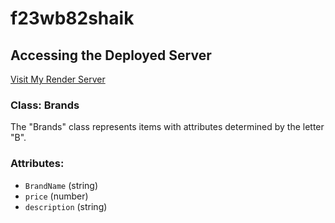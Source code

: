 # f23wb82shaik


## Accessing the Deployed Server

[Visit My Render Server](https://f23wb82shaik.onrender.com/)

### Class: Brands
The "Brands" class represents items with attributes determined by the letter "B".

### Attributes:
- `BrandName` (string)
- `price` (number)
- `description` (string)